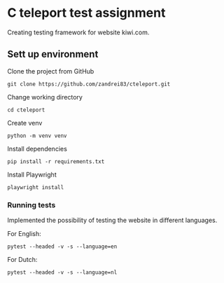 # C teleport test assignment
Creating testing framework for website kiwi.com. 
## Sett up environment
Clone the project from GitHub
```
git clone https://github.com/zandrei83/cteleport.git
```
Change working  directory
```
cd cteleport
```
Create venv
```
python -m venv venv
```
Install dependencies
```
pip install -r requirements.txt
```
Install Playwright
```
playwright install
```
### Running tests 
Implemented the possibility of testing the website in different languages. 

For English:
```
pytest --headed -v -s --language=en
```
For Dutch:
```
pytest --headed -v -s --language=nl
```
